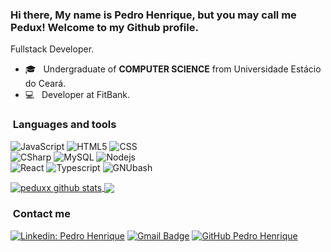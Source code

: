 ### Hi there, My name is Pedro Henrique, but you may call me Pedux! Welcome to my Github profile.

Fullstack Developer.

- 🎓 &nbsp; Undergraduate of **COMPUTER SCIENCE** from Universidade Estácio do Ceará.
- 💻 &nbsp; Developer at FitBank.

<h3>&nbsp;Languages and tools </h3>

![JavaScript](https://img.shields.io/badge/-JavaScript-333333?style=flat&logo=javascript)
![HTML5](https://img.shields.io/badge/-HTML5-333333?style=flat&logo=HTML5)
![CSS](https://img.shields.io/badge/-CSS-333333?style=flat&logo=CSS3&logoColor=1572B6)<br>
![CSharp](https://img.shields.io/badge/-CSharp-333333?style=flat&logo=c#)
![MySQL](https://img.shields.io/badge/-MySQL-333333?style=flat&logo=mysql)
![Nodejs](https://img.shields.io/badge/-Nodejs-green?style=flat&logo=Node.js)<br>
![React](https://img.shields.io/badge/-React-333333?style=flat&logo=react)
![Typescript](https://img.shields.io/badge/TypeScript-007ACC?style=flat&logo=typescript&logoColor=white)
![GNUbash](https://img.shields.io/badge/Shell_Script-121011?style=flat&logo=gnu-bash&logoColor=white)

<a href="https://github.com/Peduxx">
 <img align="center" src="https://github-readme-stats.vercel.app/api?username=Peduxx&theme=radical" alt="peduxx github stats"/>
</a>
<a href="https://github.com/Peduxx/">
  <img align="center" src="https://github-readme-stats.vercel.app/api/top-langs/?username=Peduxx&hide=html&layout=compact&theme=radical" />
</a>

<h3> &nbsp;Contact me </h3>

[![Linkedin: Pedro Henrique](https://img.shields.io/badge/-LinkedIn-blue?style=flat-square&logo=Linkedin&logoColor=white&link=LINK-DO-SEU-LINKEDIN)](https://www.linkedin.com/in/pedro-henrique-alves-das-neves-8391291a5/)
[![Gmail Badge](https://img.shields.io/badge/-Gmail-FF0000?style=flat-square&logo=Gmail&logoColor=white&link=mailto:SEU-EMAIL)](mailto:phalves944@gmail.com)
[![GitHub Pedro Henrique](https://img.shields.io/github/followers/Peduxx?label=follow&style=social)](https://github.com/Peduxx/)
